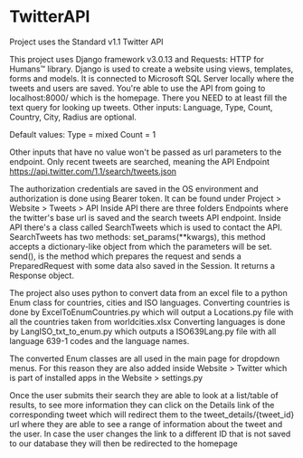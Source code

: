 # TwitterAPI
Project uses the Standard v1.1 Twitter API

This project uses Django framework v3.0.13 and Requests: HTTP for Humans™ library.
Django is used to create a website using views, templates, forms and models.
It is connected to Microsoft SQL Server locally where the tweets and users are saved.
You're able to use the API from going to localhost:8000/ which is the homepage.
There you NEED to at least fill the text query for looking up tweets.
Other inputs: Language, Type, Count, Country, City, Radius are optional.

Default values: 
  Type = mixed
  Count = 1
  
Other inputs that have no value won't be passed as url parameters to the endpoint.
Only recent tweets are searched, meaning the API Endpoint https://api.twitter.com/1.1/search/tweets.json

The authorization credentials are saved in the OS environment and authorization is done using Bearer token.
It can be found under Project > Website > Tweets > API
Inside API there are three folders Endpoints where the twitter's base url is saved and the search tweets API endpoint.
Inside API there's a class called SearchTweets which is used to contact the API.
SearchTweets has two methods: 
  set_params(**kwargs), this method accepts a dictionary-like object from which the parameters will be set.
  send(), is the method which prepares the request and sends a PreparedRequest with some data also saved in the Session. It returns a Response object.

The project also uses python to convert data from an excel file to a python Enum class for countries, cities and ISO languages.
Converting countries is done by ExcelToEnumCountries.py which will output a Locations.py file with all the countries taken from worldcities.xlsx
Converting languages is done by LangISO_txt_to_enum.py which outputs a ISO639Lang.py file with all language 639-1 codes and the language names.

The converted Enum classes are all used in the main page for dropdown menus.
For this reason they are also added inside Website > Twitter which is part of installed apps in the Website > settings.py

Once the user submits their search they are able to look at a list/table of results, to see more information they can click on the Details link of the corresponding tweet which will redirect them to the tweet_details/{tweet_id} url where they are able to see a range of information about the tweet and the user.
In case the user changes the link to a different ID that is not saved to our database they will then be redirected to the homepage

